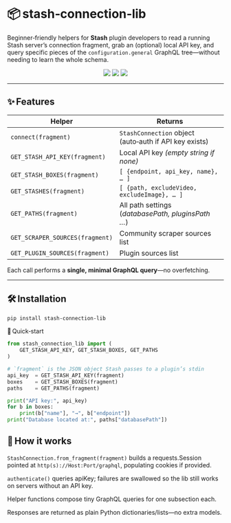 # 📦 stash‑connection‑lib

Beginner‑friendly helpers for **Stash** plugin developers to read a running
Stash server’s connection fragment, grab an (optional) local API key, and query
specific pieces of the `configuration.general` GraphQL tree—without needing to
learn the whole schema.

<p align="center">
  <img src="https://img.shields.io/pypi/v/stash-connection-lib?color=brightgreen" />
  <img src="https://img.shields.io/pypi/pyversions/stash-connection-lib" />
  <img src="https://img.shields.io/pypi/l/stash-connection-lib" />
</p>

---

## ✨ Features

| Helper                              | Returns                                                 |
| ----------------------------------- | ------------------------------------------------------- |
| `connect(fragment)`                 | `StashConnection` object (auto‑auth if API key exists)  |
| `GET_STASH_API_KEY(fragment)`       | Local API key *(empty string if none)*                  |
| `GET_STASH_BOXES(fragment)`         | `[ {endpoint, api_key, name}, … ]`                      |
| `GET_STASHES(fragment)`             | `[ {path, excludeVideo, excludeImage}, … ]`             |
| `GET_PATHS(fragment)`               | All path settings (*databasePath, pluginsPath …*)       |
| `GET_SCRAPER_SOURCES(fragment)`     | Community scraper sources list                          |
| `GET_PLUGIN_SOURCES(fragment)`      | Plugin sources list                                     |

Each call performs a **single, minimal GraphQL query**—no overfetching.

---

## 🛠 Installation

```bash
pip install stash-connection-lib
```

🚀 Quick‑start

```python
from stash_connection_lib import (
    GET_STASH_API_KEY, GET_STASH_BOXES, GET_PATHS
)

# `fragment` is the JSON object Stash passes to a plugin’s stdin
api_key  = GET_STASH_API_KEY(fragment)
boxes    = GET_STASH_BOXES(fragment)
paths    = GET_PATHS(fragment)

print("API key:", api_key)
for b in boxes:
    print(b["name"], "→", b["endpoint"])
print("Database located at:", paths["databasePath"])
```

## 🧩 How it works
`StashConnection.from_fragment(fragment)` builds a requests.Session
pointed at `http(s)://Host:Port/graphql`, populating cookies if provided.

`authenticate()` queries apiKey; failures are swallowed so the lib
still works on servers without an API key.

Helper functions compose tiny GraphQL queries for one subsection each.

Responses are returned as plain Python dictionaries/lists—no extra models.
